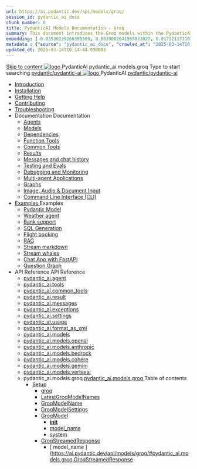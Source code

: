 ```yaml
---
url: https://ai.pydantic.dev/api/models/groq/
session_id: pydantic_ai_docs
chunk_number: 0
title: PydanticAI Models Documentation - Groq
summary: This document introduces the Groq models within the PydanticAI library, providing an overview of its features and links to related sections such as installation, troubleshooting, and contributing.
embedding: [-0.03536239266395569, 0.0039002641569823027, 0.01732117310166359, -0.033788952976465225, -0.007453837897628546, 0.0019868011586368084, -0.026895154267549515, 0.0005362863303162158, 5.008151492802426e-05, 0.004013604950159788, 0.02406829595565796, -0.08229890465736389, -0.01364092342555523, -0.01836124248802662, 0.010187356732785702, -0.013854271732270718, -0.041522812098264694, 0.012360837310552597, 0.009293962270021439, 0.06187085434794426, 0.04096277430653572, -0.004396964330226183, -0.015627725049853325, 0.023774942383170128, 0.005493705160915852, -0.002206816105172038, -0.009580648504197598, 0.05653716251254082, -0.004096943885087967, -0.03256220370531082, 0.04090943560004234, -0.03349560126662254, -0.02994869463145733, -0.021588128060102463, 0.00025210040621459484, -0.04424299672245979, -0.010820732451975346, 0.013654258102178574, 0.021601462736725807, 0.035442400723695755, 0.01833457499742508, -0.04869662970304489, 0.023561595007777214, -0.00024355815548915416, -0.024254975840449333, 0.018841275945305824, 0.01598774828016758, 0.01320756133645773, -0.0100673483684659, 0.001487600733526051, -0.04634980484843254, 0.011174090206623077, -0.05421700328588486, -0.011207425966858864, -0.01351424865424633, -0.023268241435289383, -0.037789225578308105, 0.01251418050378561, 0.0161877628415823, -0.02332157827913761, -0.00851390976458788, -0.01292087510228157, -0.014667659997940063, 0.05144348368048668, -0.012714194133877754, -0.02357492968440056, -0.0625109001994133, -0.002365160034969449, -0.06272424757480621, -0.02186814695596695, 0.006993806920945644, 0.0316288098692894, -0.034428998827934265, -0.034829024225473404, -0.014734330587089062, -0.03909597918391228, 0.018761269748210907, 0.08213889598846436, -0.008740591816604137, -0.045843105763196945, -0.009920671582221985, 0.022814877331256866, 0.00696713849902153, -0.01460098847746849, -0.00888060126453638, -0.014534317888319492, -0.04277623072266579, -0.005093678366392851, -0.005287024658173323, -0.027388520538806915, -0.024935021996498108, 0.006283758673816919, -0.007860532030463219, -0.009847333654761314, 0.07739190757274628, -0.007680519949644804, 0.015054352581501007, -0.00918062124401331, 0.016934480518102646, 0.03354893997311592, 0.00523702148348093, -0.046909842640161514, -0.045816436409950256, 0.006980472709983587, 0.04362962022423744, 0.00394026655703783, 0.009854000993072987, 0.003370228223502636, -0.010167354717850685, 0.0050603426061570644, -0.06405767053365707, -0.013907608576118946, -0.0003389812773093581, 0.006440436001867056, -0.056643836200237274, 0.003706917632371187, -0.00876059290021658, -0.0002005344140343368, -0.007513842079788446, -0.052243538200855255, -0.03456234186887741, 0.0018417913233861327, 0.011554115451872349, 0.0015676061157137156, 0.03160214051604271, 0.009813997894525528, -0.0015201029600575566, -0.04909665882587433, -0.08309896290302277, -0.02270820364356041, 0.019801340997219086, -0.019854677841067314, 0.015721064060926437, -0.03130878508090973, -0.02465500310063362, -0.011060749180614948, -0.04565642401576042, 0.0040369401685893536, -0.028828619047999382, 0.017281170934438705, -0.0026368452236056328, -0.03218884766101837, -0.02436164952814579, 0.010607385076582432, -0.04314958676695824, 0.010294030420482159, -0.026628470048308372, -0.0009250626317225397, -0.05456369370222092, 0.018054556101560593, 0.03562907874584198, 0.02566840499639511, -0.05541708692908287, -0.005353695712983608, -0.010920739732682705, 0.01362758968025446, 0.014654325321316719, 0.01966799795627594, 0.021134763956069946, -0.03400230407714844, 0.002598509192466736, 0.05099011957645416, -0.02065473236143589, 0.004303624853491783, -0.04778990149497986, 0.0068871327675879, -0.06432435661554337, -0.014707662165164948, -0.05483037978410721, -0.03506904095411301, -0.010154020972549915, 0.01882794126868248, -0.01593441143631935, -0.006623781751841307, 0.002141811652109027, -0.020734736695885658, -0.04469636082649231, -0.022081494331359863, -0.0316288098692894, -0.016201097518205643, -0.0028351920191198587, 0.014694328419864178, -0.030108705163002014, -0.04344294220209122, 0.002846859395503998, -0.004483636934310198, -0.016787802800536156, -0.019094625487923622, -0.0013592586619779468, 0.06096412613987923, -0.0026318449527025223, 0.03992270305752754, 0.04034939780831337, 0.009940672665834427, 0.01793454773724079, -0.051203466951847076, 0.04258954897522926, -0.017041154205799103, 0.0161877628415823, 0.013720928691327572, 0.020748071372509003, 0.006177084986120462, 0.0447230264544487, -0.01410762220621109, -0.009653987362980843, -0.04504305124282837, 0.03152213245630264, 0.006070410832762718, -0.05451035872101784, -0.023428253829479218, 0.02070806920528412, -0.04896331578493118, -0.004660315345972776, 0.016321105882525444, 0.0048636626452207565, 0.004456968512386084, -0.06304426491260529, 0.0024618334136903286, 0.009947340004146099, 0.038109246641397476, -0.01934797689318657, 0.061337485909461975, 0.011400772258639336, 0.018001219257712364, 0.011647455394268036, 0.006720454897731543, 0.03741586580872536, -0.027415189892053604, 0.05776391178369522, -0.014374306425452232, 0.024748342111706734, 0.026628470048308372, -0.012880872003734112, -0.019774671643972397, 0.035495735704898834, -0.046189792454242706, 0.03357560560107231, -0.0035769089590758085, 0.01608108915388584, -0.031068770214915276, -0.024294978007674217, -0.005210352595895529, -0.01458765473216772, 0.0018634594744071364, 0.04704318568110466, 0.01813456043601036, -0.009293962270021439, -0.03888263180851936, 0.02557506412267685, 0.05520373955368996, 0.022761540487408638, -0.024148302152752876, 0.028295248746871948, 0.007400501053780317, 0.010714058764278889, -0.02149478904902935, -0.022814877331256866, 0.0006225421675480902, -0.0694447010755539, -0.026668472215533257, -0.0006242089439183474, 0.018694598227739334, 0.02552172727882862, 0.014134290628135204, 0.0001550104934722185, 0.005440368317067623, -0.02152145653963089, 0.001065905555151403, -0.04208284988999367, -0.018547922372817993, 0.004270289093255997, -0.014921010471880436, 0.04648314788937569, -0.021774807944893837, -0.06288425624370575, -0.00361691159196198, 0.013287566602230072, 0.01067405566573143, 0.020574726164340973, -0.03258887305855751, 0.009687322191894054, 0.028321918100118637, 0.05920400843024254, 0.040029376745224, -0.015414376743137836, 0.04072275757789612, 0.010000676847994328, 0.005883731879293919, 0.009707324206829071, 0.016387775540351868, 0.02896196022629738, 0.024348314851522446, 0.030722079798579216, -0.054270341992378235, 0.04178949445486069, -0.032082173973321915, 0.05240354686975479, 0.004790324252098799, 0.027441857382655144, -0.015361039899289608, 0.05035007745027542, 0.0417628288269043, -0.022414851933717728, -0.02082807756960392, -0.013327568769454956, 0.017707865685224533, -0.0021034758538007736, -0.006860464345663786, 0.04098944365978241, -0.010007344186306, -0.018574591726064682, 0.018227901309728622, -0.018174564465880394, -0.054670367389917374, -0.020548058673739433, -0.024775011464953423, 0.047203194350004196, 0.014040950685739517, 0.03938933461904526, -0.0010675722733139992, -0.03018871136009693, -0.0308820903301239, 0.007827196270227432, 0.026721809059381485, -0.061337485909461975, -0.02117476612329483, 0.010340699926018715, -0.010454040952026844, -0.04261621832847595, -0.02366826869547367, 0.05744389072060585, -0.0275485310703516, -0.040216054767370224, 0.0597907155752182, 0.008287227712571621, -0.026401787996292114, -0.015267699956893921, 0.02888195589184761, -0.005630381405353546, 0.012794199399650097, -0.07365831732749939, -0.054670367389917374, -0.023788277059793472, -0.014454311691224575, -0.0323755256831646, 0.02216150052845478, 0.01544104516506195, 0.03824258968234062, -0.027441857382655144, -0.026321781799197197, 0.020548058673739433, -0.008467240259051323, -0.011874137446284294, 0.032455530017614365, -0.027975227683782578, -0.016174428164958954, -0.003583576064556837, -0.006143749225884676, -0.029308650642633438, 0.03522905334830284, -0.06624448299407959, 0.021441452205181122, -0.03562907874584198, -0.007187153212726116, -0.005933735053986311, 0.01726783625781536, 0.01144077442586422, -0.03624245524406433, 0.008913937024772167, 0.013587586581707, 0.022281508892774582, 0.0070071411319077015, -0.017587857320904732, -0.041176121681928635, -0.038482606410980225, -0.041816163808107376, -0.017734535038471222, 0.03061540611088276, -0.008927270770072937, 0.03909597918391228, 0.03352227061986923, -0.0016159426886588335, -0.014080953784286976, 0.0008733924478292465, 0.035815756767988205, -0.006960471160709858, -0.011354101821780205, 0.050536755472421646, -0.024401651695370674, 0.04066941887140274, 0.020174698904156685, -0.02920197695493698, 0.02157479338347912, -0.019481319934129715, 0.012287498451769352, 0.019774671643972397, 0.011214092373847961, 0.004776990041136742, 0.0647510513663292, 0.03821592032909393, 0.025815080851316452, -0.0035602410789579153, -0.015534385107457638, 0.011494111269712448, -0.02584175020456314, -7.177569204941392e-05, 0.03738919645547867, 0.030802085995674133, 0.0013275898527354002, -0.02088141441345215, 0.01576106622815132, -0.0002191815001424402, 0.011607452295720577, -0.03181548789143562, -0.01024069357663393, -0.059257347136735916, -0.008193887770175934, 0.0017551188357174397, 0.04237620159983635, 0.06539109349250793, 0.006750456988811493, -0.07899201661348343, -0.016387775540351868, -0.015561053529381752, -0.06837796419858932, 0.062350887805223465, 0.03184215724468231, -0.050243400037288666, 0.011334100738167763, -0.04029606282711029, -0.017041154205799103, -0.02586841769516468, 0.02636178582906723, -0.04738987609744072, 0.03293556347489357, -0.016201097518205643, -0.009680655784904957, 0.030855422839522362, 0.01862792856991291, 0.005290358327329159, 0.014094287529587746, -0.039842698723077774, -0.01429430115967989, 0.022988222539424896, -0.02514836937189102, 0.0034085640218108892, 0.013260898180305958, -0.025415053591132164, -0.032455530017614365, -0.04776323214173317, -0.004140280187129974, 0.012907540425658226, 0.012374171055853367, 0.0031452130060642958, 0.007087146397680044, -0.029655341058969498, 0.05819060653448105, -0.008060545660555363, 0.07392500340938568, -0.01752118580043316, 0.026948491111397743, 0.018121227622032166, -0.04173615947365761, 0.03970935568213463, -0.025015026330947876, -0.017227832227945328, -0.00044669691123999655, -0.007260491605848074, -0.01293420884758234, -0.00850057601928711, 0.017401177436113358, -0.01712115854024887, -0.030402058735489845, -0.0062904260121285915, -0.009753993712365627, -0.02473500743508339, 0.014574320055544376, 0.021734805777668953, -0.04328292980790138, 0.021041424944996834, 0.0007696354296058416, -0.020401380956172943, -0.023961622267961502, 0.033122241497039795, -0.01364092342555523, 0.04861662536859512, -0.02609509974718094, -0.06469771265983582, 0.015374374575912952, -0.010154020972549915, -0.03405563905835152, 0.0006650450523011386, 0.05144348368048668, -0.016201097518205643, 0.028668608516454697, 0.0229748897254467, -0.023281576111912727, 0.015627725049853325, -0.026428455486893654, -0.018174564465880394, -0.0073271626606583595, -0.0068071275018155575, -0.010887403972446918, 0.02056139148771763, 0.005193685181438923, -0.022068161517381668, 0.02152145653963089, 0.010667389258742332, 0.0015684395330026746, 0.06219087913632393, -0.03856261074542999, -0.009427305310964584, -0.011607452295720577, 0.04090943560004234, 0.04061608389019966, 0.038189250975847244, 0.002503502881154418, 0.03453567251563072, -0.010347367264330387, 0.018547922372817993, 0.03472235053777695, -0.0298953577876091, -0.00874725915491581, 0.004003604408353567, -0.024134967476129532, -0.02786855399608612, -0.027975227683782578, -0.029015297070145607, -0.001746784895658493, -0.01972133480012417, 0.023014891892671585, 0.015334371477365494, 0.01184746902436018, -0.03024204820394516, -0.038482606410980225, -0.010760728269815445, -0.00013230062904767692, 0.0063004265539348125, -0.027068499475717545, -0.027788547798991203, -0.012774198316037655, 0.011540781706571579, -0.0027051831129938364, 0.0012467510532587767, 0.010047347284853458, 0.023561595007777214, 0.01850792020559311, -0.0195213221013546, -0.00547370407730341, 0.023428253829479218, 0.062350887805223465, -0.008727257139980793, 0.009740659967064857, -0.023908285424113274, 0.009453973732888699, 0.015574388206005096, -0.04971003159880638, 0.033788952976465225, 0.02453499473631382, 0.002178480848670006, 0.004506971687078476, -0.004816992674022913, 0.0326155424118042, 0.01894794963300228, -0.001450098236091435, 0.05909733474254608, 0.03530905768275261, -0.009220624342560768, -0.031735483556985855, -0.02760186977684498, 0.020321376621723175, -0.0033502269070595503, -0.01544104516506195, 0.01752118580043316, -0.01810789294540882, -0.018761269748210907, -0.028055232018232346, -0.00960064958781004, -0.016201097518205643, -0.006177084986120462, -0.02676181122660637, -0.04269622266292572, 0.004930333700031042, 0.0015392708592116833, -0.05187017843127251, -0.0017017818754538894, 0.004650314804166555, 0.03317558020353317, 0.007760525681078434, 0.019908014684915543, 0.0318688228726387, -0.043842967599630356, 0.009840666316449642, -0.02004135772585869, -0.018467916175723076, -0.021974820643663406, 0.03288222476840019, -0.009480642154812813, -0.030748749151825905, 0.04949668422341347, 0.020201368257403374, -0.016121091321110725, -0.013680926524102688, 0.04104277864098549, -0.001697614905424416, -0.02752186357975006, 0.018414579331874847, -0.020348044112324715, -0.011954142712056637, 0.00039523508166894317, -0.006987139582633972, -0.01496101263910532, -0.028295248746871948, -0.06309760361909866, -0.03354893997311592, 0.012047482654452324, -0.062297552824020386, 0.026641804724931717, 0.07392500340938568, -0.022988222539424896, 0.005357029382139444, 0.002516837092116475, 0.028428591787815094, -0.007793860975652933, 0.016867808997631073, -0.0049636694602668285, -0.0025335049722343683, -0.04130946472287178, -0.04258954897522926, 0.03298889845609665, -0.0012959210434928536, 0.00024689172278158367, 0.03296223282814026, 0.01685447432100773, -0.012460843659937382, 0.013194226659834385, -0.010214025154709816, -0.022961555048823357, 0.014320969581604004, -0.030535399913787842, 0.02636178582906723, 0.03397563472390175, 0.0011242427863180637, -0.021854812279343605, 0.02858860231935978, -0.03152213245630264, -0.0013075885362923145, 0.00019990936561953276, 0.019267970696091652, 0.005220353603363037, -0.007687187287956476, -0.024801678955554962, -0.009633985348045826, -0.02954866737127304, 0.02488168515264988, -0.01650778390467167, -0.009313964284956455, -0.011940808035433292, -0.020721403881907463, 0.037122514098882675, -0.05712386593222618, 0.005717053543776274, 0.013880940154194832, -0.030508732423186302, -0.02794855833053589, 0.029708677902817726, 0.030028698965907097, 0.04629646614193916, 0.008540578186511993, 0.009900670498609543, 0.0063970996998250484, 0.007820529863238335, 0.04984337463974953, 0.03418898209929466, 0.006240422371774912, 0.005267023108899593, 0.00024439155822619796, -0.06341762840747833, -0.01662779226899147, 0.034749019891023636, -0.02757520042359829, -0.0037035841960459948, -0.06213754042983055, 0.03866928443312645, 0.06309760361909866, -0.05307025834918022, 0.02065473236143589, 0.004046940710395575, -0.0022251505870372057, 0.026668472215533257, 0.01633443869650364, -0.013494246639311314, 0.007667185738682747, -0.0034102308563888073, 0.010574049316346645, 0.004550307989120483, -0.0026068431325256824, 0.028695276007056236, -0.021561460569500923, -0.14294300973415375, 0.002788522047922015, -0.0037635881453752518, 0.0004754488472826779, -0.02920197695493698, -0.029815351590514183, 0.010480709373950958, -0.002750186249613762, 0.009267293848097324, 0.031735483556985855, -0.03293556347489357, -0.016521118581295013, 0.04474969580769539, -0.0007508841808885336, 0.03453567251563072, -0.016347773373126984, 0.023681603372097015, -0.016294436529278755, 0.019561324268579483, 0.00822722353041172, 0.011894138529896736, -0.023294910788536072, 0.009013943374156952, -0.021081427112221718, -0.002291821874678135, -0.014560986310243607, -0.0513901449739933, -0.036855828016996384, 0.027815217152237892, -0.02917530946433544, -0.008940605446696281, 0.013814268633723259, 0.0016542787197977304, 0.009733992628753185, -0.019587993621826172, -4.885747330263257e-05, 0.014694328419864178, -0.06283091753721237, 0.01268752571195364, -0.0030335388146340847, 0.012414174154400826, 0.0014442644314840436, 0.005877064540982246, -0.014280966483056545, -0.004073609132319689, -0.014987681061029434, -0.04597644507884979, 0.014534317888319492, 0.06085745245218277, -0.01292087510228157, -0.007607181556522846, -0.0025451723486185074, 0.01008068211376667, -0.0033735616598278284, -0.009173954837024212, -0.0018517920980229974, -0.014987681061029434, 0.0014209295623004436, 0.006240422371774912, -0.018934614956378937, 0.018201231956481934, 0.006840463262051344, 0.0005375363980419934, -0.015214363113045692, 0.037815894931554794, -0.004206951707601547, -0.016881143674254417, 0.026281779631972313, -0.016174428164958954, -0.011867470107972622, -0.021428117528557777, -0.0100673483684659, 0.004546974319964647, 0.012707526795566082, 0.013720928691327572, 0.03842926770448685, -0.03466901555657387, 0.028641939163208008, 0.016374442726373672, 0.021761473268270493, -0.002553506288677454, -0.001858459203504026, -0.0012117486912757158, 0.006333762314170599, -0.013314235024154186, -0.012467510998249054, -0.00804054457694292, 0.005087011028081179, -0.035762421786785126, -0.026175105944275856, -0.03018871136009693, -0.016121091321110725, 0.005433701444417238, 0.004186950158327818, 0.01969466730952263, 0.02853526547551155, -0.018001219257712364, -0.017427846789360046, -0.09648653119802475, -0.0052503556944429874, 0.006867131683975458, -0.006663784384727478, 0.05771057307720184, -0.00542370043694973, 0.008507242426276207, 0.019681332632899284, 0.019881345331668854, -0.03130878508090973, -0.021414782851934433, 0.008173886686563492, 0.00021032674703747034, -0.01167412381619215, 0.02720184251666069, -0.02720184251666069, 0.0447230264544487, -0.004710318986326456, 0.05749722570180893, 0.0027451859787106514, -0.01203414797782898, 0.004573643207550049, 0.012640856206417084, 0.022894883528351784, -0.02436164952814579, -0.009440639056265354, 0.023334912955760956, 0.018614593893289566, 0.040216054767370224, 0.014974347315728664, -0.03520238399505615, -0.033388927578926086, -0.001436763908714056, 0.041229456663131714, -0.030082037672400475, 0.013620922341942787, 0.021228104829788208, 0.023628266528248787, 0.02129477448761463, -0.036162447184324265, 0.011174090206623077, -0.025975091382861137, 0.004490303806960583, 0.007100480608642101, 0.017054488882422447, 0.023734940215945244, 0.00026772645651362836, -0.001587607548572123, 0.009027278050780296, -0.0022368181962519884, 0.01530770305544138, 0.039816029369831085, -0.005907066632062197, 0.03498903661966324, 0.02720184251666069, 0.026468459516763687, -0.029121972620487213, 0.009280628524720669, -0.0019651330076158047, -0.04074942693114281, 0.005003672093153, -0.005853729788213968, 0.012427507899701595, 0.0014759332407265902, -0.02080140821635723, -0.01810789294540882, -0.00804054457694292, 0.011607452295720577, -0.0103140315040946, -0.02482834830880165, -0.02954866737127304, 0.01144077442586422, -0.01209415215998888, -0.013380905613303185, -0.0032168845646083355, 0.002688515465706587, 0.01048737671226263, 0.03224218264222145, -0.0004421132616698742, -0.038109246641397476, 0.028748612850904465, -0.013854271732270718, -0.012100819498300552, -0.0020851411391049623, -0.00431695906445384, 0.016174428164958954, -0.005573710892349482, -0.030108705163002014, 0.012414174154400826, -0.01870793290436268, 0.020121362060308456, -0.03333558887243271, 0.012847536243498325, 0.0036102444864809513, -0.03168214485049248, 0.0035735752899199724, 0.0006058743456378579, -0.0010859068715944886, 0.021921483799815178, 0.007620515767484903, 0.017574522644281387, 0.027735210955142975, -0.014680993743240833, 0.03901597484946251, -0.002453499473631382, 0.01376093178987503, -0.005050342064350843, -0.015454379841685295, -0.011200758628547192, 0.020788073539733887, 0.015454379841685295, 0.050590090453624725, 0.01564105972647667, -0.026695141568779945, -0.018961284309625626, -0.035442400723695755, 0.062030866742134094, 0.008413903415203094, -0.04797658324241638, 0.020174698904156685, 0.021481454372406006, -0.01996135152876377, -0.023614931851625443, 0.05000338703393936, -0.005390365142375231, -0.022268174216151237, 0.018921280279755592, 0.006463770754635334, -0.02401495911180973, -0.015881074592471123, 0.024775011464953423, -0.0020668066572397947, -0.042162854224443436, 0.03933599591255188, -0.0037369197234511375, -0.01513435784727335, 0.031095439568161964, -0.014627656899392605, -0.007567178923636675, 0.010760728269815445, 0.017307838425040245, -0.021921483799815178, 0.009887335821986198, -0.0015917744021862745, -0.06832462549209595, 0.0006721288664266467, 0.003233552211895585, -0.022201502695679665, -0.003235219046473503, -0.01781453937292099, 0.03362894430756569, -0.04730987176299095, -0.014987681061029434, 0.011967477388679981, 0.007867199368774891, 0.026255110278725624, -0.02653512917459011, -0.05176350474357605, -0.02532171458005905, -0.009713990613818169, -0.02381494641304016, 0.04157614707946777, 0.009493975900113583, -0.05787058547139168, -0.0011000744998455048, -0.00876059290021658, -0.019054623320698738, -0.00809388142079115, -0.003296889830380678, -0.0030768748838454485, -0.026895154267549515, 0.05152348801493645, 0.043122921139001846, 0.04365628957748413, 0.05653716251254082, 0.05840395390987396, 0.02238818258047104, -0.021068092435598373, -0.022601529955863953, 0.030322052538394928, -0.02673514373600483, 0.022641532123088837, 0.0302687156945467, 0.017481183633208275, 0.031735483556985855, -0.001598441507667303, -0.02584175020456314, -0.003706917632371187, -0.028828619047999382, 0.02453499473631382, 0.015947746112942696, 0.020254705101251602, -0.016321105882525444, 0.01512102410197258, 8.625583723187447e-05, 0.018081223592162132, 0.037869229912757874, -0.004376963246613741, 0.001413429039530456, 0.017974549904465675, 0.011667456477880478, 0.03253553807735443, -0.0054803709499537945, -0.02317490242421627, 0.012960877269506454, 0.027735210955142975, -0.008940605446696281, -0.014174292795360088, 0.003106876974925399, 0.018907947465777397, -0.000756717927288264, -0.015587721951305866, -0.0017751201521605253, 0.0006650450523011386, -0.00721382163465023, 0.008380567654967308, -0.031095439568161964, 0.0029168641194701195, -0.016907811164855957, -0.010100684128701687, -0.02053472399711609, -0.011547448113560677, -0.04293623939156532, -0.021134763956069946, 0.006730455905199051, -0.009847333654761314, 0.005387031473219395, -0.0007538010249845684, 0.0227348729968071, 0.009567314758896828, 0.0032052169553935528, 0.019094625487923622, -0.028801949694752693, -0.005833728238940239, 0.026521796360611916, -0.01998802088201046, 0.0102540273219347, 0.002008469309657812, 0.02198815532028675, 0.006543776486068964, -0.03770922124385834, 0.02997536212205887, 0.00822722353041172, -0.026375118643045425, 0.019481319934129715, 0.028375254943966866, 0.04357628524303436, 0.03154880180954933, 0.008507242426276207, -0.03290889412164688, -0.004303624853491783, 0.012960877269506454, -0.0012950877426192164, -0.0051636830903589725, 0.015107689425349236, -0.009380634874105453, 0.01584107242524624, 0.005710386671125889, -0.00010656971426215023, -0.013747597113251686, -0.005517040379345417, 0.049603357911109924, 0.015681061893701553, -0.006940470077097416, 0.03453567251563072, -0.03256220370531082, 0.01954798959195614, 0.012054149061441422, 0.007340496871620417, 0.03674915432929993, -0.02077474072575569, 0.02448165789246559, 0.006657117512077093, 0.022841546684503555, -0.006450436543673277, -0.018521254882216454, -0.0004487803962547332, -0.031175443902611732, 0.009733992628753185, -0.027335183694958687, -0.043496277183294296, 0.02658846601843834, -0.007840530946850777, -0.008373900316655636, 0.009847333654761314, -0.02532171458005905, -0.02140144817531109, -0.02609509974718094, 0.007687187287956476, -0.002516837092116475, 0.014387641102075577, 0.047869909554719925, -0.02752186357975006, -0.007927203550934792, 0.0049703363329172134, 0.009693989530205727, 0.005220353603363037, -0.010234026238322258, 0.026748478412628174, -0.0064104339107871056, 0.0343489907681942, 0.002096808748319745, 0.0005542042199522257, 0.020148031413555145, 0.01566772721707821, 0.010554048232734203, -0.014680993743240833, -0.0758451372385025, 0.067204549908638, 0.0064771054312586784, -0.04765655845403671, -0.009954007342457771, 0.0065071070566773415, 0.009747326374053955, 0.005827061366289854, 0.022174835205078125, -0.025295045226812363, -0.0025585065595805645, -0.04560308903455734, 0.006627115420997143, 0.015881074592471123, 0.020228035748004913, 0.007460505235940218, 0.006163750775158405, 0.0074271694757044315, -0.04309625178575516, -0.013447577133774757, 0.006103746592998505, -0.007187153212726116, -0.016321105882525444, 0.0308820903301239, 0.009540646336972713, 0.027095168828964233, 0.015094355680048466, -0.032108839601278305, -0.00696713849902153, -0.06800460815429688, -0.00014125955931376666, -0.007567178923636675, -0.03872262313961983, -0.014867673628032207, -0.023974956944584846, -0.014881007373332977, -0.03266887739300728, -0.01215415634214878, -0.0021018090192228556, 0.01944131590425968, -0.026668472215533257, 0.003268554573878646, -0.010614052414894104, 0.09109950065612793, 0.002096808748319745, -0.013200893998146057, 0.013600921258330345, -0.00419361749663949, 0.01394761074334383, 0.020588060840964317, 0.017414512112736702, -0.004320292733609676, 0.001848458545282483, -0.009153952822089195, 0.020081359893083572, 0.02757520042359829, 0.010374035686254501, 0.01549438200891018, -0.00297686830163002, 0.016814472153782845, 0.024321647360920906, 0.030082037672400475, 0.005403699353337288, 0.02641512267291546, 0.04370962455868721, -0.009367301128804684, -0.0009550646645948291, 0.0010817399015650153, -0.0065004401840269566, 0.029388656839728355, -0.021748138591647148, 0.047576554119586945, 0.019801340997219086, 0.0020484719425439835, -0.022814877331256866, -0.021134763956069946, -0.0031052101403474808, -0.024614999070763588, 0.006317094434052706, -0.006847130134701729, -0.00940063688904047, -0.0025018360465765, 0.006833795923739672, 0.03520238399505615, 0.008833931758999825, 0.011220759712159634, -0.0055903783068060875, 0.013634256087243557, 0.021361446008086205, 0.0345890074968338, -0.0013809268129989505, -0.02198815532028675, -0.005433701444417238, -0.03658914566040039, 0.0074271694757044315, 0.006743790116161108, -0.014054285362362862, 0.009713990613818169, -0.028508596122264862, -0.005827061366289854, 0.03850927576422691, 0.04882997274398804, 0.015827737748622894, -0.019187966361641884, 0.027135170996189117, -0.012607520446181297, 0.03418898209929466, -0.022721538320183754, -0.05680384486913681, 0.012400839477777481, 0.010840734466910362, 0.011694124899804592, 0.029788684099912643, -0.006003739777952433, 0.0355757437646389, 0.01853458769619465, 0.013000880368053913, 0.01477433368563652, 0.03701584041118622, -0.023681603372097015, -0.007967205718159676, 0.008580581285059452, 0.07173819094896317, 0.0021134763956069946, -0.03890930116176605, -0.006223754957318306, -0.000980066368356347, -0.019561324268579483, -0.022521525621414185, 0.007220488972961903, 0.003331892192363739, -0.026815148070454597, 0.023788277059793472, 0.016267769038677216, -0.008947272785007954, 0.0007975539774633944, 0.01650778390467167, 0.027095168828964233, 0.03797590360045433, -0.016614457592368126, 0.011307432316243649, -0.0029401991050690413, 0.025468390434980392, 0.027388520538806915, 0.011207425966858864, -0.026028428226709366, 0.02542838826775551, -0.021454786881804466, 0.006403767038136721, 0.011167422868311405, -0.012487512081861496, 0.005080344155430794, 0.017534520477056503, 0.04293623939156532, 0.023961622267961502, -0.005227020476013422, 0.01203414797782898, -0.028641939163208008, 0.0023768276441842318, -0.010167354717850685, 0.019094625487923622, -0.0004521139489952475, -0.04504305124282837, 0.006987139582633972, -0.014320969581604004, -0.008767260238528252, -0.012380838394165039, 0.014894342049956322, 0.029682010412216187, 0.01310755405575037, -0.02542838826775551, -0.006063743960112333, -0.0064771054312586784, -0.00738716684281826, 0.02129477448761463, -0.004810325801372528, -0.027628537267446518, -0.029735347256064415, 0.0047736563719809055, -0.0033918963745236397, -0.008287227712571621, -0.022108163684606552, 0.0454697459936142, -0.0023634934332221746, 0.02794855833053589, -0.0023868281859904528, -0.007193820551037788, 0.01115408819168806, -0.030642075464129448, 0.008987274952232838, -0.018814606592059135, -0.01616109348833561, 0.010327366180717945, -0.0029185309540480375, -0.0025485057849437, -0.009593983180820942, 0.01168745756149292, 0.010887403972446918, -0.034108977764844894, 0.03760254755616188, -0.02858860231935978, 0.001015902147628367, -0.025961758568882942, 0.0024134968407452106, -0.003803590778261423, -0.02172147110104561, -0.019187966361641884, 0.01276086363941431, 0.017561189830303192, -0.004086943343281746, 0.01234083529561758, 0.008567246608436108, 0.002293488709256053, -0.009840666316449642, 0.004906998947262764, -0.010960741899907589, 0.03488236293196678, -0.020294707268476486, -0.016694463789463043, -0.003730252617970109, 0.005753722973167896, 0.008987274952232838, 0.011360769160091877, -0.019081292673945427, -0.0013275898527354002, 0.016147760674357414, -0.03357560560107231, -0.009220624342560768, 0.006243756040930748, -0.012547516264021397, 0.0018851276254281402, 0.010654054582118988, -0.011980811133980751, -0.0046736495569348335, -0.025775078684091568, 0.014747665263712406, 0.008893935941159725, 0.01132743339985609, 0.025788413360714912, 0.026815148070454597, -0.005793725606054068, 0.03128211945295334, 0.01818789727985859, -0.03397563472390175, 0.015241031534969807, 0.00851390976458788, -0.019574658945202827, -0.011560782790184021, 0.0005237854784354568, -0.00020418049825821072, 0.033442262560129166, -0.014921010471880436, 0.005117013119161129, -0.016894476488232613, -0.005427034106105566, 4.232057472108863e-05, 0.018747936934232712, 0.012600853107869625, -0.0018251235596835613, -0.006240422371774912, 0.0056903851218521595, -0.00017094907525461167, -0.0135275823995471, -0.01610775664448738, -0.006473771762102842, 0.025441722944378853, -0.01613442599773407, 0.04840327799320221, 0.009693989530205727, 0.01564105972647667, 0.0006967138615436852, -0.0007279659621417522, 0.02890862338244915, 0.02386828325688839, -0.009547312743961811, -0.00312521168962121, -0.02641512267291546, -0.008433904498815536, -0.013134222477674484, -0.014854338951408863, -0.0012784198625013232, 0.02300155721604824, -0.016414444893598557, 0.0016784470062702894, 0.029308650642633438, 0.0020051358733326197, 0.0019718001130968332, -0.00916728749871254, -0.014534317888319492, 0.004730320069938898, -0.021428117528557777, -0.010987410321831703, 0.03461567685008049, 0.025068363174796104, 0.010887403972446918, 0.004066942259669304, -0.036802493035793304, 0.010540713556110859, -0.04106944799423218, -0.035789091140031815, -0.005117013119161129, 0.0016809471417218447, 0.008833931758999825, -0.06315094232559204, 0.01912129484117031, 0.010987410321831703, 0.01077406294643879, 0.000570038624573499, 0.02364160120487213, -0.0390426442027092, -0.014921010471880436, -0.023094896227121353, 0.008307228796184063, 0.02589508704841137, 0.012134155258536339, -0.0006733789341524243, 0.0069071343168616295, 0.000244808237766847, 0.00729382736608386, 0.014174292795360088, 0.0012842536671087146, -0.0063104270957410336, -0.01833457499742508, 0.027135170996189117, -0.025908421725034714, 0.011400772258639336, -0.010627386160194874, 0.00983399897813797, 0.04064275324344635, 0.003160214051604271, -0.018894612789154053, 0.015654392540454865, 0.009280628524720669, 0.06149749830365181, 0.012407506816089153, 0.017067821696400642, -0.03122878074645996, 0.006417101249098778, 0.025041695684194565, 0.008200555108487606, 0.00419361749663949, 0.0012375838123261929, -0.005107012577354908, -5.406616037362255e-05, -0.008840598165988922, 0.01477433368563652, -0.020841410383582115, 0.014694328419864178, 0.027975227683782578, 0.0017317839665338397, 0.013987613841891289, -0.02826858125627041, 0.021014755591750145, 0.004323625937104225, -0.014454311691224575, -0.006383765488862991, -0.013314235024154186, 0.008800595998764038, 0.01060071773827076, -0.020214702934026718, 0.010174022056162357, -0.010940740816295147, 0.0025251710321754217, 0.010407371446490288, -0.006673785392194986, 0.007040476892143488, -0.007660518866032362, 0.008433904498815536, 0.04064275324344635, -0.030028698965907097, -0.011767463758587837, 0.0243349801748991, -0.02065473236143589, 0.0070071411319077015, -0.010927406139671803, 0.02196148782968521, -0.019361311569809914, -0.012000812217593193, -0.00480032479390502, 0.01287420466542244, 0.02117476612329483, 0.0055603766813874245, 0.014801002107560635, -0.030322052538394928, -0.017601191997528076, -0.004213618580251932, -0.0005971237551420927, -0.0015709396684542298, 0.014174292795360088, 0.015014349482953548, -0.0010009011020883918, -0.006483772303909063, -0.018214566633105278, 0.011220759712159634, 0.012427507899701595, 0.048909977078437805, 0.015027684159576893, 0.03794923797249794, 0.014934344217181206, -0.052216868847608566, 0.000706714519765228, -0.013460911810398102, -0.0022218171507120132, -0.023774942383170128, -0.014894342049956322, -0.012067483738064766, 0.014200961217284203, 0.0018367910524830222, 0.023761609569191933, 0.010347367264330387, -0.040802761912345886, 0.01168745756149292, -0.003385229269042611, 0.01766786351799965, -0.018761269748210907, 0.03824258968234062, -0.01998802088201046, -0.008207222446799278, -0.023774942383170128, -0.043469611555337906, -0.003966935444623232, 0.024801678955554962, -0.02438831888139248, 0.03890930116176605, -0.014374306425452232, 0.006753790657967329, 0.012414174154400826, -0.004436966963112354, -0.021748138591647148, -0.01244084257632494, 0.023481590673327446, -0.010440707206726074]
metadata : {"source": "pydantic_ai_docs", "crawled_at": "2025-03-14T10:14:44.830003", "url_path": "/api/models/groq/", "chunk_size": 5000}
updated_dt: 2025-03-14T10:14:44.830003
---
```

[ Skip to content ](https://ai.pydantic.dev/api/models/groq/#pydantic_aimodelsgroq)
[ ![logo](https://ai.pydantic.dev/img/logo-white.svg) ](https://ai.pydantic.dev/ "PydanticAI")
PydanticAI 
pydantic_ai.models.groq 
Type to start searching
[ pydantic/pydantic-ai  ](https://github.com/pydantic/pydantic-ai "Go to repository")
[ ![logo](https://ai.pydantic.dev/img/logo-white.svg) ](https://ai.pydantic.dev/ "PydanticAI") PydanticAI 
[ pydantic/pydantic-ai  ](https://github.com/pydantic/pydantic-ai "Go to repository")
  * [ Introduction  ](https://ai.pydantic.dev/)
  * [ Installation  ](https://ai.pydantic.dev/install/)
  * [ Getting Help  ](https://ai.pydantic.dev/help/)
  * [ Contributing  ](https://ai.pydantic.dev/contributing/)
  * [ Troubleshooting  ](https://ai.pydantic.dev/troubleshooting/)
  * Documentation  Documentation 
    * [ Agents  ](https://ai.pydantic.dev/agents/)
    * [ Models  ](https://ai.pydantic.dev/models/)
    * [ Dependencies  ](https://ai.pydantic.dev/dependencies/)
    * [ Function Tools  ](https://ai.pydantic.dev/tools/)
    * [ Common Tools  ](https://ai.pydantic.dev/common_tools/)
    * [ Results  ](https://ai.pydantic.dev/results/)
    * [ Messages and chat history  ](https://ai.pydantic.dev/message-history/)
    * [ Testing and Evals  ](https://ai.pydantic.dev/testing-evals/)
    * [ Debugging and Monitoring  ](https://ai.pydantic.dev/logfire/)
    * [ Multi-agent Applications  ](https://ai.pydantic.dev/multi-agent-applications/)
    * [ Graphs  ](https://ai.pydantic.dev/graph/)
    * [ Image, Audio & Document Input  ](https://ai.pydantic.dev/input/)
    * [ Command Line Interface (CLI)  ](https://ai.pydantic.dev/cli/)
  * [ Examples  ](https://ai.pydantic.dev/examples/)
Examples 
    * [ Pydantic Model  ](https://ai.pydantic.dev/examples/pydantic-model/)
    * [ Weather agent  ](https://ai.pydantic.dev/examples/weather-agent/)
    * [ Bank support  ](https://ai.pydantic.dev/examples/bank-support/)
    * [ SQL Generation  ](https://ai.pydantic.dev/examples/sql-gen/)
    * [ Flight booking  ](https://ai.pydantic.dev/examples/flight-booking/)
    * [ RAG  ](https://ai.pydantic.dev/examples/rag/)
    * [ Stream markdown  ](https://ai.pydantic.dev/examples/stream-markdown/)
    * [ Stream whales  ](https://ai.pydantic.dev/examples/stream-whales/)
    * [ Chat App with FastAPI  ](https://ai.pydantic.dev/examples/chat-app/)
    * [ Question Graph  ](https://ai.pydantic.dev/examples/question-graph/)
  * API Reference  API Reference 
    * [ pydantic_ai.agent  ](https://ai.pydantic.dev/api/agent/)
    * [ pydantic_ai.tools  ](https://ai.pydantic.dev/api/tools/)
    * [ pydantic_ai.common_tools  ](https://ai.pydantic.dev/api/common_tools/)
    * [ pydantic_ai.result  ](https://ai.pydantic.dev/api/result/)
    * [ pydantic_ai.messages  ](https://ai.pydantic.dev/api/messages/)
    * [ pydantic_ai.exceptions  ](https://ai.pydantic.dev/api/exceptions/)
    * [ pydantic_ai.settings  ](https://ai.pydantic.dev/api/settings/)
    * [ pydantic_ai.usage  ](https://ai.pydantic.dev/api/usage/)
    * [ pydantic_ai.format_as_xml  ](https://ai.pydantic.dev/api/format_as_xml/)
    * [ pydantic_ai.models  ](https://ai.pydantic.dev/api/models/base/)
    * [ pydantic_ai.models.openai  ](https://ai.pydantic.dev/api/models/openai/)
    * [ pydantic_ai.models.anthropic  ](https://ai.pydantic.dev/api/models/anthropic/)
    * [ pydantic_ai.models.bedrock  ](https://ai.pydantic.dev/api/models/bedrock/)
    * [ pydantic_ai.models.cohere  ](https://ai.pydantic.dev/api/models/cohere/)
    * [ pydantic_ai.models.gemini  ](https://ai.pydantic.dev/api/models/gemini/)
    * [ pydantic_ai.models.vertexai  ](https://ai.pydantic.dev/api/models/vertexai/)
    * pydantic_ai.models.groq  [ pydantic_ai.models.groq  ](https://ai.pydantic.dev/api/models/groq/) Table of contents 
      * [ Setup  ](https://ai.pydantic.dev/api/models/groq/#setup)
        * [ groq  ](https://ai.pydantic.dev/api/models/groq/#pydantic_ai.models.groq)
        * [ LatestGroqModelNames  ](https://ai.pydantic.dev/api/models/groq/#pydantic_ai.models.groq.LatestGroqModelNames)
        * [ GroqModelName  ](https://ai.pydantic.dev/api/models/groq/#pydantic_ai.models.groq.GroqModelName)
        * [ GroqModelSettings  ](https://ai.pydantic.dev/api/models/groq/#pydantic_ai.models.groq.GroqModelSettings)
        * [ GroqModel  ](https://ai.pydantic.dev/api/models/groq/#pydantic_ai.models.groq.GroqModel)
          * [ __init__  ](https://ai.pydantic.dev/api/models/groq/#pydantic_ai.models.groq.GroqModel.__init__)
          * [ model_name  ](https://ai.pydantic.dev/api/models/groq/#pydantic_ai.models.groq.GroqModel.model_name)
          * [ system  ](https://ai.pydantic.dev/api/models/groq/#pydantic_ai.models.groq.GroqModel.system)
        * [ GroqStreamedResponse  ](https://ai.pydantic.dev/api/models/groq/#pydantic_ai.models.groq.GroqStreamedResponse)
          * [ model_name  ](https://ai.pydantic.dev/api/models/groq/#pydantic_ai.models.groq.GroqStreamedResponse